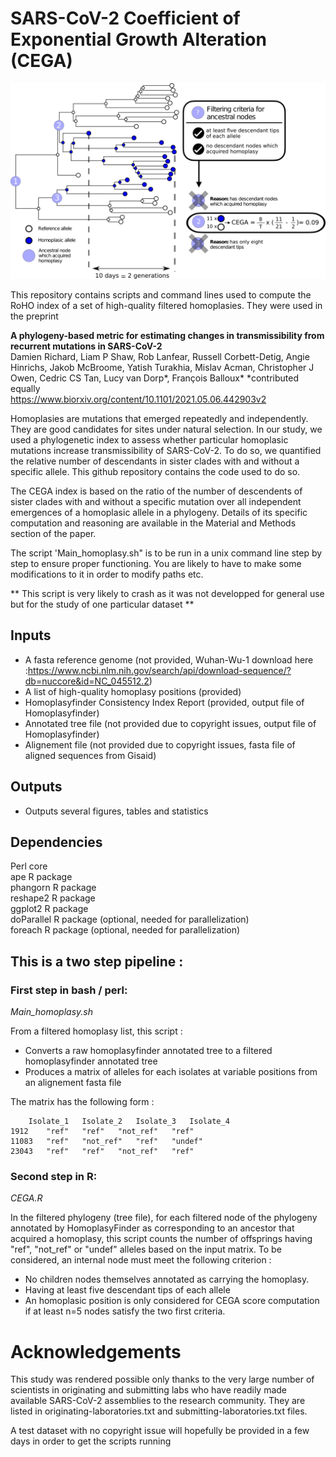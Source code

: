 # SARS-CoV-2 Coefficient of Exponential Growth Alteration (CEGA)

![schematics](https://github.com/DamienFr/CEGA/blob/main/fig_s5.png)

This repository contains scripts and command lines used to compute the RoHO index of a set of high-quality filtered homoplasies. They were used in the preprint 

**A phylogeny-based metric for estimating changes in transmissibility from recurrent mutations in SARS-CoV-2**  
Damien Richard, Liam P Shaw, Rob Lanfear, Russell Corbett-Detig, Angie Hinrichs, Jakob McBroome, Yatish Turakhia, Mislav Acman, Christopher J Owen, Cedric CS Tan, Lucy van Dorp*, François Balloux*
\*contributed equally   
https://www.biorxiv.org/content/10.1101/2021.05.06.442903v2

Homoplasies are mutations that emerged repeatedly and independently. They are good candidates for sites under natural selection. In our study, we used a phylogenetic index to assess whether particular homoplasic mutations increase transmissibility of SARS-CoV-2. To do so, we quantified the relative number of descendants in sister clades with and without a specific allele. This github repository contains the code used to do so.

The CEGA index is based on the ratio of the number of descendents of sister clades with and without a specific mutation over all independent emergences of a homoplasic allele in a phylogeny. Details of its specific computation and reasoning are available in the Material and Methods section of the paper.

The script 'Main_homoplasy.sh" is to be run in a unix command line step by step to ensure proper functioning.
You are likely to have to make some modifications to it in order to modify paths etc.


** This script is very likely to crash as it was not developped for general use but for the study of one particular dataset **

## Inputs
- A fasta reference genome (not provided, Wuhan-Wu-1 download here :https://www.ncbi.nlm.nih.gov/search/api/download-sequence/?db=nuccore&id=NC_045512.2)
- A list of high-quality homoplasy positions (provided)
- Homoplasyfinder Consistency Index Report (provided, output file of Homoplasyfinder)
- Annotated tree file (not provided due to copyright issues, output file of Homoplasyfinder)
- Alignement file (not provided due to copyright issues, fasta file of aligned sequences from Gisaid)

## Outputs
- Outputs several figures, tables and statistics 

## Dependencies
Perl core  
ape R package  
phangorn R package  
reshape2 R package  
ggplot2 R package  
doParallel R package (optional, needed for parallelization)  
foreach R package (optional, needed for parallelization)  



## This is a two step pipeline :

### First step in bash / perl:
*Main_homoplasy.sh*

From a filtered homoplasy list, this script :
* Converts a raw homoplasyfinder annotated tree to a filtered homoplasyfinder annotated tree
* Produces a matrix of alleles for each isolates at variable positions from an alignement fasta file

The matrix has the following form :

		Isolate_1	Isolate_2	Isolate_3	Isolate_4
	1912	"ref"	"ref"	"not_ref"	"ref"
	11083	"ref"	"not_ref"	"ref"	"undef"
	23043	"ref"	"ref"	"not_ref"	"ref"



### Second step in R:
*CEGA.R*

In the filtered phylogeny (tree file), for each filtered node of the phylogeny annotated by HomoplasyFinder as corresponding to an ancestor that acquired a homoplasy, this script counts the number of offsprings having "ref", "not_ref" or "undef" alleles based on the input matrix.
To be considered, an internal node must meet the following criterion :
* No children nodes themselves annotated as carrying the homoplasy.   
* Having at least five descendant tips of each allele    
* An homoplasic position is only considered for CEGA score computation if at least n=5 nodes satisfy the two first criteria.

# Acknowledgements

This study was rendered possible only thanks to the very large number of scientists in originating and submitting labs who have readily made available SARS-CoV-2 assemblies to the research community. They are listed in originating-laboratories.txt and submitting-laboratories.txt files.

A test dataset with no copyright issue will hopefully be provided in a few days in order to get the scripts running

